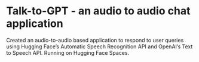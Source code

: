 # Talk-to-GPT - an audio to audio chat application
Created an audio-to-audio based application to respond to user queries using Hugging Face’s Automatic Speech Recognition API and OpenAI’s Text to Speech API. Running on Hugging Face Spaces. 
